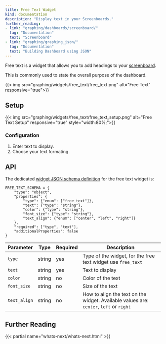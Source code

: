 ```yaml
---
title: Free Text Widget
kind: documentation
description: "Display text in your Screenboards."
further_reading:
- link: "graphing/dashboards/screenboard/"
  tag: "Documentation"
  text: "Screenboard"
- link: "graphing/graphing_json/"
  tag: "Documentation"
  text: "Building Dashboard using JSON"
---
```


Free text is a widget that allows you to add headings to your [screenboard][1].

This is commonly used to state the overall purpose of the dashboard.

{{< img src="graphing/widgets/free_text/free_text.png" alt="Free Text" responsive="true">}}

## Setup

{{< img src="graphing/widgets/free_text/free_text_setup.png" alt="Free Text Setup" responsive="true" style="width:80%;">}}

### Configuration

1. Enter text to display.
2. Choose your text formating.

## API

The dedicated [widget JSON schema definition][2] for the free text widget is:

```
FREE_TEXT_SCHEMA = {
    "type": "object",
    "properties": {
        "type": {"enum": ["free_text"]},
        "text": {"type": "string"},
        "color": {"type": "string"},
        "font_size": {"type": "string"},
        "text_align": {"enum": ["center", "left", "right"]}
    },
    "required": ["type", "text"],
    "additionalProperties": false
}
```

| Parameter  | Type            | Required | Description                                                                                                                                                  |
| ------     | -----           | -----    | -----                                                                                                                                                        |
| `type`     | string          | yes      | Type of the widget, for the free text widget use `free_text`|
|`text`|string|yes|Text to display|
|`color`|string|no|Color of the text|
|`font_size`|string|no|Size of the text|
|`text_align`|string|no|How to align the text on the widget. Available values are: `center`, `left` or `right`

## Further Reading

{{< partial name="whats-next/whats-next.html" >}}

[1]: /graphing/dashboards/screenboard
[2]: /graphing/graphing_json/widget_json
